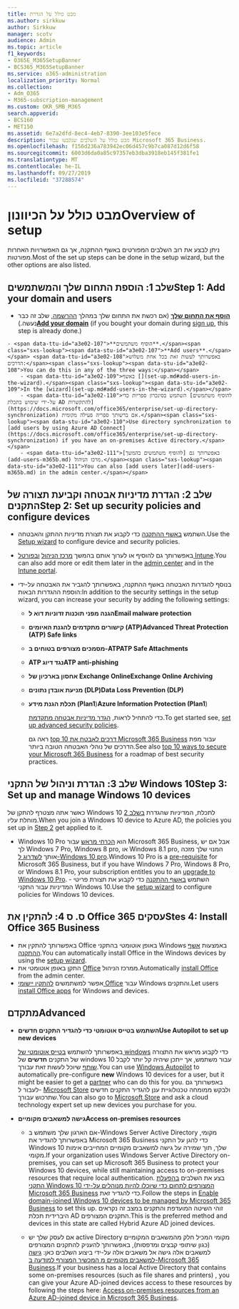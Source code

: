 ```yaml
---
title: מבט כולל על הגדרת
ms.author: sirkkuw
author: Sirkkuw
manager: scotv
audience: Admin
ms.topic: article
f1_keywords:
- O365E_M365SetupBanner
- BCS365_M365SetupBanner
ms.service: o365-administration
localization_priority: Normal
ms.collection:
- Adm_O365
- M365-subscription-management
ms.custom: OKR_SMB_M365
search.appverid:
- BCS160
- MET150
ms.assetid: 6e7a2dfd-8ec4-4eb7-8390-3ee103e5fece
description: מבט כולל על השלבים שנקבעו עבור Microsoft 365 Business.
ms.openlocfilehash: f156d236a783942ec06d457c9b7ca087d12d6f58
ms.sourcegitcommit: 6003d6da0a85c97357eb3dba3918eb145f381fe1
ms.translationtype: MT
ms.contentlocale: he-IL
ms.lasthandoff: 09/27/2019
ms.locfileid: "37288574"
---
```

# <a name="overview-of-setup"></a><span data-ttu-id="a3e02-103">מבט כולל על הכיוונון</span><span class="sxs-lookup"><span data-stu-id="a3e02-103">Overview of setup</span></span>

<span data-ttu-id="a3e02-104">ניתן לבצע את רוב השלבים המפורטים באשף ההתקנה, אך גם האפשרויות האחרות מפורטות.</span><span class="sxs-lookup"><span data-stu-id="a3e02-104">Most of the set up steps can be done in the setup wizard, but the other options are also listed.</span></span>


## <a name="step-1-add-your-domain-and-users"></a><span data-ttu-id="a3e02-105">שלב 1: הוספת התחום שלך והמשתמשים</span><span class="sxs-lookup"><span data-stu-id="a3e02-105">Step 1: Add your domain and users</span></span>

   - <span data-ttu-id="a3e02-106">**[הוסף את התחום שלך](set-up.md#add-your-domain-to-personalize-sign-in)** (אם רכשת את התחום שלך במהלך [ההרשמה](sign-up.md), שלב זה כבר נעשה.)</span><span class="sxs-lookup"><span data-stu-id="a3e02-106">**[Add your domain](set-up.md#add-your-domain-to-personalize-sign-in)** (if you bought your domain during [sign up](sign-up.md), this step is already done.)</span></span>

    - <span data-ttu-id="a3e02-107">**הוסיף משתמשים**.</span><span class="sxs-lookup"><span data-stu-id="a3e02-107">**Add users**.</span></span> <span data-ttu-id="a3e02-108">באפשרותך לעשות זאת בכל אחת משלוש הדרכים:</span><span class="sxs-lookup"><span data-stu-id="a3e02-108">You can do this in any of the three ways:</span></span>
        - <span data-ttu-id="a3e02-109">באשף [](set-up.md#add-users-in-the-wizard).</span><span class="sxs-lookup"><span data-stu-id="a3e02-109">In the [wizard](set-up.md#add-users-in-the-wizard).</span></span>
        - <span data-ttu-id="a3e02-110">השתמש בסינכרון ספריות כדי [להוסיף משתמשים על-ידי שימוש בתכלת AD להתקשרות](https://docs.microsoft.com/office365/enterprise/set-up-directory-synchronization) אם ברשותך ספריה פעילה מקומית.</span><span class="sxs-lookup"><span data-stu-id="a3e02-110">Use directory synchronization to [add users by using Azure AD Connect](https://docs.microsoft.com/office365/enterprise/set-up-directory-synchronization) if you have an on-premises Active directory.</span></span>
        - <span data-ttu-id="a3e02-111">באפשרותך גם [להוסיף משתמשים בהמשך](add-users-m365b.md) מרכז הניהול.</span><span class="sxs-lookup"><span data-stu-id="a3e02-111">You can also [add users later](add-users-m365b.md) in the admin center.</span></span>
## <a name="step-2-set-up-security-policies-and-configure-devices"></a><span data-ttu-id="a3e02-112">שלב 2: הגדרת מדיניות אבטחה וקביעת תצורה של התקנים</span><span class="sxs-lookup"><span data-stu-id="a3e02-112">Step 2: Set up security policies and configure devices</span></span> 

  - <span data-ttu-id="a3e02-113">השתמש [באשף ההתקנה](set-up.md#set-up-security-policies-and-device-configurations) כדי לקבוע את תצורת מדיניות ההתקן והאבטחה.</span><span class="sxs-lookup"><span data-stu-id="a3e02-113">Use the [Setup wizard](set-up.md#set-up-security-policies-and-device-configurations) to configure device and security policies.</span></span> 
  - <span data-ttu-id="a3e02-114">באפשרותך גם להוסיף או לערוך אותם בהמשך [מרכז הניהול](view-policies-and-devices.md) [ובפורטל Intune](https://docs.microsoft.com/intune/tutorial-walkthrough-intune-portal).</span><span class="sxs-lookup"><span data-stu-id="a3e02-114">You can also add more or edit them later in the [admin center](view-policies-and-devices.md) and in the [Intune portal](https://docs.microsoft.com/intune/tutorial-walkthrough-intune-portal).</span></span>
  - <span data-ttu-id="a3e02-115">בנוסף להגדרות האבטחה באשף ההתקנה, באפשרותך להגביר את האבטחה על-ידי הוספת ההגדרות הבאות:</span><span class="sxs-lookup"><span data-stu-id="a3e02-115">In addition to the security settings in the setup wizard, you can increase your security by adding the following settings:</span></span>

      - <span data-ttu-id="a3e02-116">**הגנה מפני תוכנות זדוניות דוא ל**</span><span class="sxs-lookup"><span data-stu-id="a3e02-116">**Email malware protection**</span></span>
      - <span data-ttu-id="a3e02-117">**קישורים מתקדמים להגנת האיומים (ATP)**</span><span class="sxs-lookup"><span data-stu-id="a3e02-117">**Advanced Threat Protection (ATP) Safe links**</span></span>
      - <span data-ttu-id="a3e02-118">**מסמכים מצורפים בטוחים ב-ATP**</span><span class="sxs-lookup"><span data-stu-id="a3e02-118">**ATP Safe Attachments**</span></span>
      - <span data-ttu-id="a3e02-119">**ATP נגד דיוג**</span><span class="sxs-lookup"><span data-stu-id="a3e02-119">**ATP anti-phishing**</span></span>
      - <span data-ttu-id="a3e02-120">**אחסון בארכיון של Exchange Online**</span><span class="sxs-lookup"><span data-stu-id="a3e02-120">**Exchange Online Archiving**</span></span>
      - <span data-ttu-id="a3e02-121">**מניעת אובדן נתונים (DLP)**</span><span class="sxs-lookup"><span data-stu-id="a3e02-121">**Data Loss Prevention (DLP)**</span></span>
      - <span data-ttu-id="a3e02-122">**תכלת הגנת מידע (Plan1**)</span><span class="sxs-lookup"><span data-stu-id="a3e02-122">**Azure Information Protection (Plan1**)</span></span>

          <span data-ttu-id="a3e02-123">כדי להתחיל לראות, [הגדר מדיניות אבטחה מתקדמת](set-up-advanced-security.md).</span><span class="sxs-lookup"><span data-stu-id="a3e02-123">To get started see, [set up advanced security policies](set-up-advanced-security.md).</span></span>

        <span data-ttu-id="a3e02-124">ראה גם [top 10 דרכים לאבטח את Microsoft 365 Business](https://docs.microsoft.com/office365/admin/security-and-compliance/secure-your-business-data) עבור מפת הדרכים של נוהלי האבטחה הטובה ביותר.</span><span class="sxs-lookup"><span data-stu-id="a3e02-124">See also [top 10 ways to secure your Microsoft 365 Business](https://docs.microsoft.com/office365/admin/security-and-compliance/secure-your-business-data) for a roadmap of best security practices.</span></span>

## <a name="step-3-set-up-and-manage-windows-10-devices"></a><span data-ttu-id="a3e02-125">שלב 3: הגדרת וניהול של התקני Windows 10</span><span class="sxs-lookup"><span data-stu-id="a3e02-125">Step 3: Set up and manage Windows 10 devices</span></span>

   <span data-ttu-id="a3e02-126">כאשר אתה מצטרף להתקן של Windows 10 לתכלת, המדיניות שהגדרת [בשלב 2](#step-2-set-up-security-policies-and-configure-devices) מוחלת עליו.</span><span class="sxs-lookup"><span data-stu-id="a3e02-126">When you join a Windows 10 device to Azure AD, the policies you set up in [Step 2](#step-2-set-up-security-policies-and-configure-devices) get applied to it.</span></span>

   - <span data-ttu-id="a3e02-127">Windows 10 Pro הוא [הכרחי מראש](pre-requisites-for-data-protection.md) עבור Microsoft 365 Business, אבל אם יש לך Windows 7 Pro, Windows 8 pro, או Windows 8.1 pro, המנוי שלך מזכה אותך [לשדרוג ל-Windows 10 pro](https://docs.microsoft.com/microsoft-365/business/upgrade-to-windows-pro-creators-update).</span><span class="sxs-lookup"><span data-stu-id="a3e02-127">Windows 10 Pro is a [pre-requisite](pre-requisites-for-data-protection.md) for Microsoft 365 Business, but if you have Windows 7 Pro, Windows 8 Pro, or Windows 8.1 Pro, your subscription entitles you to an [upgrade to  Windows 10 Pro](https://docs.microsoft.com/microsoft-365/business/upgrade-to-windows-pro-creators-update).</span></span>
    - <span data-ttu-id="a3e02-128">השתמש [באשף ההתקנה](set-up.md#set-up-security-policies-and-device-configurations) כדי לקבוע את תצורת פריטי המדיניות עבור התקני Windows 10.</span><span class="sxs-lookup"><span data-stu-id="a3e02-128">Use the [setup wizard](set-up.md#set-up-security-policies-and-device-configurations) to configure policies for Windows 10 devices.</span></span>

## <a name="stes-4-install-office-365-business"></a><span data-ttu-id="a3e02-129">ס. ס 4: להתקין את Office 365 עסקים</span><span class="sxs-lookup"><span data-stu-id="a3e02-129">Stes 4: Install Office 365 Business</span></span>
- <span data-ttu-id="a3e02-130">באפשרותך להתקין את Office באופן אוטומטי בהתקני Windows באמצעות [אשף ההתקנה](set-up.md#deploy-office-365-client-apps).</span><span class="sxs-lookup"><span data-stu-id="a3e02-130">You can automatically install Office in the Windows devices by using the [setup wizard](set-up.md#deploy-office-365-client-apps).</span></span>
- <span data-ttu-id="a3e02-131">התקן באופן אוטומטי את [Office](auto-install-or-uninstall-office.md) ממרכז הניהול.</span><span class="sxs-lookup"><span data-stu-id="a3e02-131">Automatically [install Office](auto-install-or-uninstall-office.md) from the admin center.</span></span>
- <span data-ttu-id="a3e02-132">אפשר למשתמשים [להתקין יישומי Office](https://docs.microsoft.com/office365/admin/setup/install-applications) עבור Windows והתקנים.</span><span class="sxs-lookup"><span data-stu-id="a3e02-132">Let users [install Office apps](https://docs.microsoft.com/office365/admin/setup/install-applications) for Windows and devices.</span></span>
     
## <a name="advanced"></a><span data-ttu-id="a3e02-133">מתקדם</span><span class="sxs-lookup"><span data-stu-id="a3e02-133">Advanced</span></span>
- <span data-ttu-id="a3e02-134">**השתמש בטייס אוטומטי כדי להגדיר התקנים חדשים**</span><span class="sxs-lookup"><span data-stu-id="a3e02-134">**Use Autopilot to set up new devices**</span></span>
            
     <span data-ttu-id="a3e02-135">באפשרותך להשתמש [בטייס אוטומטי של windows](add-autopilot-devices-and-profile.md) כדי לקבוע מראש את התצורה של התקנים **חדשים** של windows 10 עבור משתמש, אך ייתכן שיהיה קל יותר לקבל [שותף](https://www.microsoft.com/solution-providers/search) שיוכל לעשות זאת עבורך.</span><span class="sxs-lookup"><span data-stu-id="a3e02-135">You can use [Windows Autopilot](add-autopilot-devices-and-profile.md) to automatically pre-configure **new** Windows 10 devices for a user, but it might be easier to get a [partner](https://www.microsoft.com/solution-providers/search) who can do this for you.</span></span> <span data-ttu-id="a3e02-136">באפשרותך גם לעבור ל- [Microsoft Store](https://go.microsoft.com/fwlink/?linkid=874598) ולבקש ממומחה טכנולוגיית ענן להגדיר התקנים חדשים שתרכוש עבורך.</span><span class="sxs-lookup"><span data-stu-id="a3e02-136">You can also go to [Microsoft Store](https://go.microsoft.com/fwlink/?linkid=874598) and ask a cloud technology expert set up new devices you purchase for you.</span></span>

- <span data-ttu-id="a3e02-137">**גישה למשאבים מקומיים**</span><span class="sxs-lookup"><span data-stu-id="a3e02-137">**Access on-premises resources**</span></span>

     - <span data-ttu-id="a3e02-138">אם הארגון שלך משתמש ב-Windows Server Active Directory מקומי, באפשרותך להגדיר את Microsoft 365 Business כדי להגן על התקני Windows 10 שלך, תוך שמירה על גישה למשאבים מקומיים המחייבים אימות מקומי.</span><span class="sxs-lookup"><span data-stu-id="a3e02-138">If your organization uses Windows Server Active Directory on-premises, you can set up Microsoft 365 Business to protect your Windows 10 devices, while still maintaining access to on-premises resources that require local authentication.</span></span> <span data-ttu-id="a3e02-139">בצע את השלבים [בהפעלת התקני Windows 10 המצורפים לתחום כדי שיוכלו להיות מנוהלים על-ידי Microsoft 365 Business](manage-windows-devices.md) כדי להגדיר זאת.</span><span class="sxs-lookup"><span data-stu-id="a3e02-139">Follow the steps in [Enable domain-joined Windows 10 devices to be managed by Microsoft 365 Business](manage-windows-devices.md) to set this up.</span></span> <span data-ttu-id="a3e02-140">זוהי השיטה המועדפת והתקנים במצב זה נקראים היברידית תכלת AD התקנים המצורפים.</span><span class="sxs-lookup"><span data-stu-id="a3e02-140">This is the preferred method and devices in this state are called Hybrid Azure AD joined devices.</span></span>

    - <span data-ttu-id="a3e02-141">אם לעסק שלך יש active Directory מקומי המכיל חלק מהמשאבים המקומיים (כגון שיתופי קבצים ומדפסות), באפשרותך להעניק להתקנים המצורפים למשאבים אלה גישה אל משאבים אלה על-ידי ביצוע השלבים כאן: [גישה למשאבים מקומיים מ המכשיר המצורף למודעה ב-Microsoft 365 Business](access-resources.md).</span><span class="sxs-lookup"><span data-stu-id="a3e02-141">If your business has a local Active Directory that contains some on-premises resources (such as file shares and printers) , you can give your Azure AD-joined devices access to these resources by following the steps here: [Access on-premises resources from an Azure AD-joined device in Microsoft 365 Business](access-resources.md).</span></span>

  